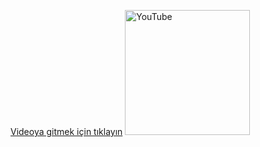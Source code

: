 <a href="https://www.youtube.com/watch?v=YSlWJUArt9Q">Videoya gitmek için tıklayın</a>
<img src="https://www.youtube.com/img/desktop/yt_1200.png" alt="YouTube" width="200">
